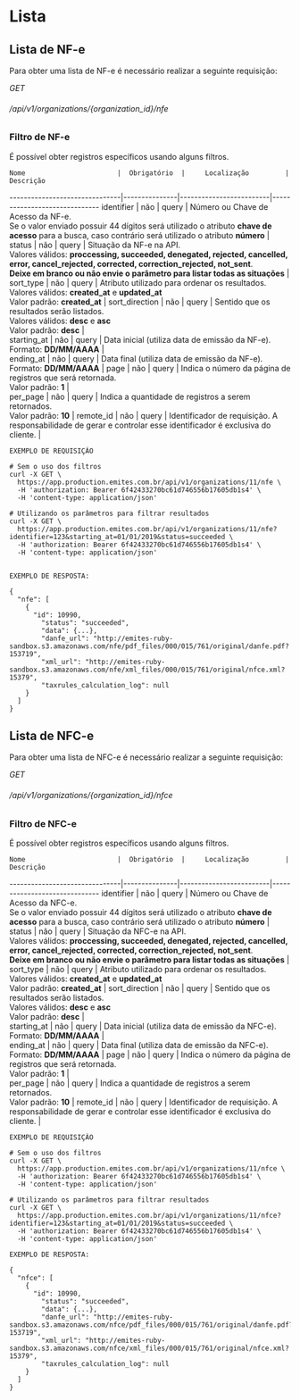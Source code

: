 # Lista

## Lista de NF-e  

Para obter uma lista de NF-e é necessário realizar a seguinte requisição:  


<div class="api-endpoint">
  <div class="endpoint-data">
    <i class="label label-get">GET</i>
    <h6>/api/v1/organizations/{organization_id}/nfe</h6>
  </div>
</div>

### Filtro de NF-e  

É possível obter registros específicos usando alguns filtros.

    Nome                       |  Obrigatório  |     Localização         |    Descrição         
-------------------------------|---------------|-------------------------|------------------------------
    identifier                 |  não          |  query                  |   Número ou Chave de Acesso da NF-e. <br>Se o valor enviado possuir 44 dígitos será utilizado o atributo **chave de acesso** para a busca, caso contrário será utilizado o atributo **número**          |
    status                     |  não          |  query                  |   Situação da NF-e na API.<br>Valores válidos: **proccessing, succeeded, denegated, rejected, cancelled, error, cancel_rejected, corrected, correction_rejected, not_sent**.<br> **Deixe em branco ou não envie o parâmetro para listar todas as situações**          |
    sort_type                  |  não          |  query                  |   Atributo utilizado para ordenar os resultados. <br> Valores válidos: **created_at** e **updated_at**<br>Valor padrão: **created_at**         |
    sort_direction             |  não          |  query                  |   Sentido que os resultados serão listados.<br> Valores válidos: **desc** e **asc**<br>Valor padrão: **desc**                |  
    starting_at                |  não          |  query                  |   Data inicial (utiliza data de emissão da NF-e).<br>Formato: **DD/MM/AAAA**          |  
    ending_at                  |  não          |  query                  |   Data final (utiliza data de emissão da NF-e).<br>Formato: **DD/MM/AAAA**          |
    page                       |  não          |  query                  |   Indica o número da página de registros que será retornada.<br>Valor padrão: **1**          |  
    per_page                   |  não          |  query                  |   Indica a quantidade de registros a serem retornados.<br>Valor padrão: **10**       |
    remote_id                  |  não          |  query                  |   Identificador de requisição. A responsabilidade de gerar e controlar esse identificador é exclusiva do cliente.  |

```shell
EXEMPLO DE REQUISIÇÃO

# Sem o uso dos filtros
curl -X GET \
  https://app.production.emites.com.br/api/v1/organizations/11/nfe \
  -H 'authorization: Bearer 6f42433270bc61d746556b17605db1s4' \
  -H 'content-type: application/json'

# Utilizando os parâmetros para filtrar resultados
curl -X GET \
  https://app.production.emites.com.br/api/v1/organizations/11/nfe?identifier=123&starting_at=01/01/2019&status=succeeded \
  -H 'authorization: Bearer 6f42433270bc61d746556b17605db1s4' \
  -H 'content-type: application/json'


EXEMPLO DE RESPOSTA:

{
  "nfe": [
    {
      "id": 10990,
        "status": "succeeded",
        "data": {...},
        "danfe_url": "http://emites-ruby-sandbox.s3.amazonaws.com/nfe/pdf_files/000/015/761/original/danfe.pdf?153719",
        "xml_url": "http://emites-ruby-sandbox.s3.amazonaws.com/nfe/xml_files/000/015/761/original/nfce.xml?15379",
        "taxrules_calculation_log": null
    }
  ]
}
```

## Lista de NFC-e  

Para obter uma lista de NFC-e é necessário realizar a seguinte requisição:  


<div class="api-endpoint">
  <div class="endpoint-data">
    <i class="label label-get">GET</i>
    <h6>/api/v1/organizations/{organization_id}/nfce</h6>
  </div>
</div>

### Filtro de NFC-e  

É possível obter registros específicos usando alguns filtros.

    Nome                       |  Obrigatório  |     Localização         |    Descrição         
-------------------------------|---------------|-------------------------|------------------------------
    identifier                 |  não          |  query                  |   Número ou Chave de Acesso da NFC-e. <br>Se o valor enviado possuir 44 dígitos será utilizado o atributo **chave de acesso** para a busca, caso contrário será utilizado o atributo **número**          |
    status                     |  não          |  query                  |   Situação da NFC-e na API.<br>Valores válidos: **proccessing, succeeded, denegated, rejected, cancelled, error, cancel_rejected, corrected, correction_rejected, not_sent**.<br> **Deixe em branco ou não envie o parâmetro para listar todas as situações**          |
    sort_type                  |  não          |  query                  |   Atributo utilizado para ordenar os resultados. <br> Valores válidos: **created_at** e **updated_at**<br>Valor padrão: **created_at**         |
    sort_direction             |  não          |  query                  |   Sentido que os resultados serão listados.<br> Valores válidos: **desc** e **asc**<br>Valor padrão: **desc**                |  
    starting_at                |  não          |  query                  |   Data inicial (utiliza data de emissão da NFC-e).<br>Formato: **DD/MM/AAAA**          |  
    ending_at                  |  não          |  query                  |   Data final (utiliza data de emissão da NFC-e).<br>Formato: **DD/MM/AAAA**          |
    page                       |  não          |  query                  |   Indica o número da página de registros que será retornada.<br>Valor padrão: **1**          |  
    per_page                   |  não          |  query                  |   Indica a quantidade de registros a serem retornados.<br>Valor padrão: **10**       |
    remote_id                  |  não          |  query                  |   Identificador de requisição. A responsabilidade de gerar e controlar esse identificador é exclusiva do cliente.  |

```shell
EXEMPLO DE REQUISIÇÃO

# Sem o uso dos filtros
curl -X GET \
  https://app.production.emites.com.br/api/v1/organizations/11/nfce \
  -H 'authorization: Bearer 6f42433270bc61d746556b17605db1s4' \
  -H 'content-type: application/json'

# Utilizando os parâmetros para filtrar resultados
curl -X GET \
  https://app.production.emites.com.br/api/v1/organizations/11/nfce?identifier=123&starting_at=01/01/2019&status=succeeded \
  -H 'authorization: Bearer 6f42433270bc61d746556b17605db1s4' \
  -H 'content-type: application/json'

EXEMPLO DE RESPOSTA:

{
  "nfce": [
    {
      "id": 10990,
        "status": "succeeded",
        "data": {...},
        "danfe_url": "http://emites-ruby-sandbox.s3.amazonaws.com/nfce/pdf_files/000/015/761/original/danfe.pdf?153719",
        "xml_url": "http://emites-ruby-sandbox.s3.amazonaws.com/nfce/xml_files/000/015/761/original/nfce.xml?15379",
        "taxrules_calculation_log": null
    }
  ]
}
```

